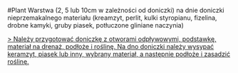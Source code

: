 #Plant 
Warstwa (2, 5 lub 10cm w zależności od doniczki) na dnie doniczki nieprzemakalnego materiału (kreamzyt, perlit, kulki styropianu, fizelina, drobne kamyki, gruby piasek, potłuczone gliniane naczynia)

[> Należy przygotować doniczkę z otworami odpływowymi, podstawkę, materiał na drenaż, podłoże i roślinę. Na dno doniczki należy wysypać keramzyt, piasek lub inny, wybrany materiał, a następnie podłoże i zasadzić roślinę.](https://zielonyogrodek.pl/dom-i-balkon/rosliny-w-mieszkaniu/14626-drenaz-w-doniczce-wszystko-o-warstwie-drenazowej-dla-roslin-doniczkowych)
